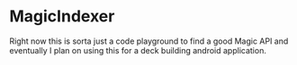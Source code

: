 # MagicIndexer

Right now this is sorta just a code playground to find a good Magic API and eventually I plan on using this for a deck building android application. 

